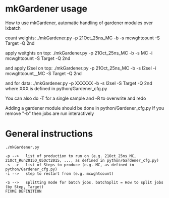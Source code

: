 mkGardener usage
====

How to use mkGardener, automatic handling of gardener modules over lxbatch

count weights: 
    ./mkGardener.py -p 21Oct_25ns_MC -b -s  mcwghtcount -S Target -Q 2nd

apply weitghts on top:
    ./mkGardener.py -p 21Oct_25ns_MC -b -s MC -i mcwghtcount -S Target -Q 2nd

and apply l2sel on top:
    ./mkGardener.py -p 21Oct_25ns_MC -b -s l2sel -i mcwghtcount__MC -S Target -Q 2nd

and for data:
    ./mkGardener.py -p XXXXXX -b -s l2sel -S Target -Q 2nd
where XXX is defined in python/Gardener_cfg.py

You can also do 
    -T <SampleName>
for a single sample
and 
    -R
to overwrite and redo

Adding a gardener module should be done in python/Gardener_cfg.py
If you remove "-b" then jobs are run interactively


General instructions
====

    ./mkGardener.py

    -p -->   list of production to run on (e.g. 21Oct_25ns_MC, 21Oct_Run2015D_05Oct2015, ..., as defined in python/Gardener_cfg.py)
    -s -->   list of Steps to produce (e.g. MC, as defined in python/Gardener_cfg.py)
    -i -->   step to restart from (e.g. mcwghtcount)
    
    -S -->   splitting mode for batch jobs. batchSplit = How to split jobs (by Step, Target)
    FIXME DEFINITION


    
    
    
    